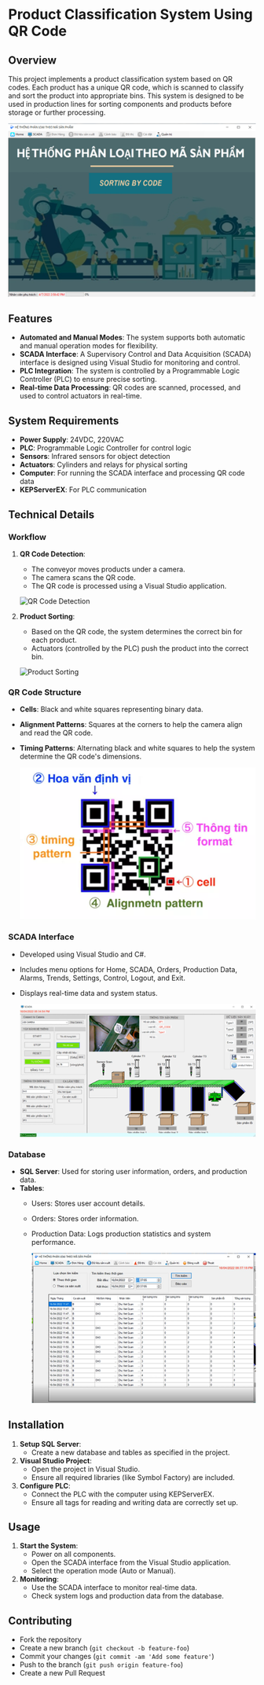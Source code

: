 # Product Classification System Using QR Code

## Overview

This project implements a product classification system based on QR codes. Each product has a unique QR code, which is scanned to classify and sort the product into appropriate bins. This system is designed to be used in production lines for sorting components and products before storage or further processing.

![System Overview](images/system_overview.png)

## Features

- **Automated and Manual Modes**: The system supports both automatic and manual operation modes for flexibility.
- **SCADA Interface**: A Supervisory Control and Data Acquisition (SCADA) interface is designed using Visual Studio for monitoring and control.
- **PLC Integration**: The system is controlled by a Programmable Logic Controller (PLC) to ensure precise sorting.
- **Real-time Data Processing**: QR codes are scanned, processed, and used to control actuators in real-time.

## System Requirements

- **Power Supply**: 24VDC, 220VAC
- **PLC**: Programmable Logic Controller for control logic
- **Sensors**: Infrared sensors for object detection
- **Actuators**: Cylinders and relays for physical sorting
- **Computer**: For running the SCADA interface and processing QR code data
- **KEPServerEX**: For PLC communication

## Technical Details

### Workflow

1. **QR Code Detection**:
   - The conveyor moves products under a camera.
   - The camera scans the QR code.
   - The QR code is processed using a Visual Studio application.

    ![QR Code Detection](images/qr_code_detection.png)

2. **Product Sorting**:
   - Based on the QR code, the system determines the correct bin for each product.
   - Actuators (controlled by the PLC) push the product into the correct bin.

    ![Product Sorting](images/product_sorting.png)

### QR Code Structure

- **Cells**: Black and white squares representing binary data.
- **Alignment Patterns**: Squares at the corners to help the camera align and read the QR code.
- **Timing Patterns**: Alternating black and white squares to help the system determine the QR code's dimensions.

    ![QR Code Structure](images/qr_code_structure.png)

### SCADA Interface

- Developed using Visual Studio and C#.
- Includes menu options for Home, SCADA, Orders, Production Data, Alarms, Trends, Settings, Control, Logout, and Exit.
- Displays real-time data and system status.

    ![SCADA Interface](images/scada_interface.png)

### Database

- **SQL Server**: Used for storing user information, orders, and production data.
- **Tables**:
  - Users: Stores user account details.
  - Orders: Stores order information.
  - Production Data: Logs production statistics and system performance.

    ![Database Schema](images/database_schema.png)

## Installation

1. **Setup SQL Server**:
   - Create a new database and tables as specified in the project.
2. **Visual Studio Project**:
   - Open the project in Visual Studio.
   - Ensure all required libraries (like Symbol Factory) are included.
3. **Configure PLC**:
   - Connect the PLC with the computer using KEPServerEX.
   - Ensure all tags for reading and writing data are correctly set up.

## Usage

1. **Start the System**:
   - Power on all components.
   - Open the SCADA interface from the Visual Studio application.
   - Select the operation mode (Auto or Manual).
2. **Monitoring**:
   - Use the SCADA interface to monitor real-time data.
   - Check system logs and production data from the database.

## Contributing

- Fork the repository
- Create a new branch (`git checkout -b feature-foo`)
- Commit your changes (`git commit -am 'Add some feature'`)
- Push to the branch (`git push origin feature-foo`)
- Create a new Pull Request
